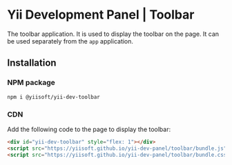# Yii Development Panel | Toolbar

The toolbar application. It is used to display the toolbar on the page. It can be used separately from the `app` application.

## Installation

### NPM package

```shell
npm i @yiisoft/yii-dev-toolbar
```

### CDN

Add the following code to the page to display the toolbar:

```html
<div id="yii-dev-toolbar" style="flex: 1"></div>
<script src="https://yiisoft.github.io/yii-dev-panel/toolbar/bundle.js"></script>
<script src="https://yiisoft.github.io/yii-dev-panel/toolbar/bundle.css"></script>
```

